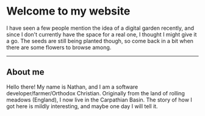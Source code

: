 # Welcome to my website
I have seen a few people mention the idea of a digital garden recently, and since I don't currently have the space for a real one, I thought I might give it a go. The seeds are still being planted though, so come back in a bit when there are some flowers to browse among.

***

## About me
Hello there! My name is Nathan, and I am a software developer/farmer/Orthodox Christian. Originally from the land of rolling meadows (England), I now live in the Carpathian Basin. The story of how I got here is mildly interesting, and maybe one day I will tell it.


